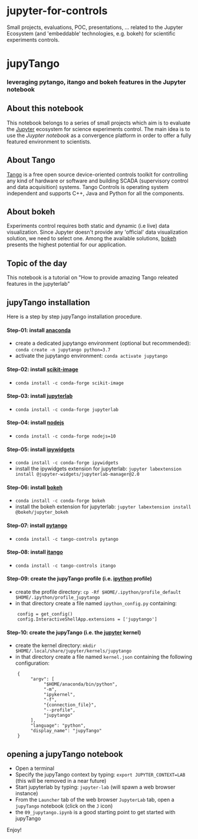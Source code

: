 # **jupyter-for-controls**
Small projects, evaluations, POC, presentations, ... related to the Jupyter Ecosystem (and 'embeddable' technologies, e.g. bokeh) for scientific experiments controls.

# **jupyTango**
### **leveraging pytango, itango and bokeh features in the Jupyter notebook**

## About this notebook

This notebook belongs to a series of small projects which aim is to evaluate the [Jupyter](http://jupyter.org/) ecosystem for science experiments control. The main idea is to use the _Juypter notebook_ as a convergence platform in order to offer a fully featured environment to scientists. 

## About Tango 
[Tango](https://www.tango-controls.org) is a free open source device-oriented controls toolkit for controlling any kind of hardware or software and building SCADA (supervisory control and data acquisition) systems. Tango Controls is operating system independent and supports C++, Java and Python for all the components.

## About bokeh
Experiments control requires both static and dynamic (i.e live) data visualization. Since Jupyter doesn't provide any 'official' data visualization solution, we need to select one. Among the available solutions, [bokeh](http://bokeh.pydata.org/en/latest) presents the highest potential for our application.

## Topic of the day
This notebook is a tutorial on "How to provide amazing Tango releated features in the jupyterlab"

## jupyTango installation
Here is a step by step jupyTango installation procedure.

#### Step-01: install [anaconda](https://www.anaconda.com/products/individual)
- create a dedicated jupytango environment (optional but recommended): `conda create -n jupytango python=3.7`
- activate the jupytango environment: `conda activate jupytango`

#### Step-02: install [scikit-image](https://scikit-image.org)
- `conda install -c conda-forge scikit-image`

#### Step-03: install [jupyterlab](https://jupyter.org)
- `conda install -c conda-forge jupyterlab`

#### Step-04: install [nodejs](https://nodejs.org/en/)
- `conda install -c conda-forge nodejs=10`

#### Step-05: install [ipywidgets](https://github.com/jupyter-widgets/ipywidgets)
- `conda install -c conda-forge ipywidgets`
- install the ipywidgets extension for jupyterlab: `jupyter labextension install @jupyter-widgets/jupyterlab-manager@2.0`

#### Step-06: install [bokeh](https://docs.bokeh.org/en/latest/)
- `conda install -c conda-forge bokeh`
- install the bokeh extension for jupyterlab: `jupyter labextension install @bokeh/jupyter_bokeh`

#### Step-07: install [pytango](https://pytango.readthedocs.io/en/stable/)
- `conda install -c tango-controls pytango`

#### Step-08: install [itango](https://pythonhosted.org/itango/)
- `conda install -c tango-controls itango`

#### Step-09: create the jupyTango profile (i.e. [ipython](https://ipython.org) profile) 
- create the profile directory: `cp -Rf $HOME/.ipython/profile_default $HOME/.ipython/profile_jupytango`
- in that directory create a file named `ipython_config.py` containing:
```
    config = get_config()
    config.InteractiveShellApp.extensions = ['jupytango']
```

#### Step-10: create the jupyTango (i.e. the [jupyter](https://jupyter.org) kernel) 
- create the kernel directory: `mkdir $HOME/.local/share/jupyter/kernels/jupytango`
- in that directory create a file named `kernel.json` containing the following configuration:
```
    {
         "argv": [
              "$HOME/anaconda/bin/python",
              "-m",
              "ipykernel",
              "-f",
              "{connection_file}",
              "--profile",
              "jupytango"
         ],
         "language": "python",
         "display_name": "jupyTango"
    }
```

## opening a jupyTango notebook
- Open a terminal 
- Specify the jupyTango context by typing: `export JUPYTER_CONTEXT=LAB` (this will be removed in a near future)
- Start jupyterlab by typing: `jupyter-lab` (will spawn a web browser instance)
- From the `Launcher` tab of the web browser `JupyterLab` tab, open a `jupyTango` notebook (click on the `J` icon)
- the `09_jupytango.ipynb` is a good starting point to get started with jupyTango

Enjoy!
